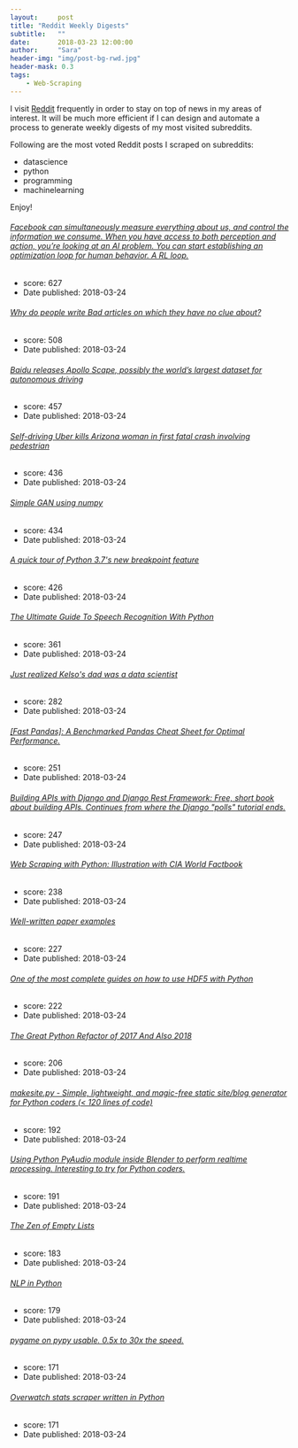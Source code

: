 ```yaml
---
layout:     post
title: "Reddit Weekly Digests"
subtitle:   ""
date:       2018-03-23 12:00:00
author:     "Sara"
header-img: "img/post-bg-rwd.jpg"
header-mask: 0.3
tags:
    - Web-Scraping
---
```


I visit [Reddit](https://www.reddit.com/) frequently in order to stay on top of news in my areas of interest. It will be much more efficient if I can design and automate a process to generate weekly digests of my most visited subreddits.

Following are the most voted Reddit posts I scraped on subreddits:

* datascience
* python
* programming
* machinelearning

Enjoy!


###### [Facebook can simultaneously measure everything about us, and control the information we consume. When you have access to both perception and action, you’re looking at an AI problem. You can start establishing an optimization loop for human behavior. A RL loop.](https://twitter.com/fchollet/status/976565723597176832)
* score: 627
* Date published: 2018-03-24
###### [Why do people write Bad articles on which they have no clue about?](https://www.reddit.com/r/MachineLearning/comments/860311/dwhy_do_people_write_bad_articles_on_which_they/)
* score: 508
* Date published: 2018-03-24
###### [Baidu releases Apollo Scape, possibly the world’s largest dataset for autonomous driving](https://medium.com/@Synced/baidu-apollo-releases-massive-self-driving-dataset-teams-up-with-berkeley-deepdrive-5e785ab4053b)
* score: 457
* Date published: 2018-03-24
###### [Self-driving Uber kills Arizona woman in first fatal crash involving pedestrian](https://www.theguardian.com/technology/2018/mar/19/uber-self-driving-car-kills-woman-arizona-tempe)
* score: 436
* Date published: 2018-03-24
###### [Simple GAN using numpy](https://www.reddit.com/r/MachineLearning/comments/86ipxh/p_simple_gan_using_numpy/)
* score: 434
* Date published: 2018-03-24
###### [A quick tour of Python 3.7's new breakpoint feature](https://medium.com/@anthonypjshaw/python-3-7s-new-builtin-breakpoint-a-quick-tour-4f1aebc444c)
* score: 426
* Date published: 2018-03-24
###### [The Ultimate Guide To Speech Recognition With Python](https://realpython.com/python-speech-recognition/)
* score: 361
* Date published: 2018-03-24
###### [Just realized Kelso's dad was a data scientist](https://www.youtube.com/watch?v=TdqRqRXeS-Q)
* score: 282
* Date published: 2018-03-24
###### [[Fast Pandas]: A Benchmarked Pandas Cheat Sheet for Optimal Performance.](https://github.com/mm-mansour/Fast-Pandas)
* score: 251
* Date published: 2018-03-24
###### [Building APIs with Django and Django Rest Framework: Free, short book about building APIs. Continues from where the Django "polls" tutorial ends.](https://books.agiliq.com/projects/django-api-polls-tutorial/en/latest/)
* score: 247
* Date published: 2018-03-24
###### [Web Scraping with Python: Illustration with CIA World Factbook](https://www.kdnuggets.com/2018/03/web-scraping-python-cia-world-factbook.html)
* score: 238
* Date published: 2018-03-24
###### [Well-written paper examples](https://www.reddit.com/r/MachineLearning/comments/85cwiu/d_wellwritten_paper_examples/)
* score: 227
* Date published: 2018-03-24
###### [One of the most complete guides on how to use HDF5 with Python](https://www.uetke.com/blog/python/how-to-use-hdf5-files-in-python/)
* score: 222
* Date published: 2018-03-24
###### [The Great Python Refactor of 2017 And Also 2018](https://engineering.khanacademy.org/posts/python-refactor-1.htm)
* score: 206
* Date published: 2018-03-24
###### [makesite.py - Simple, lightweight, and magic-free static site/blog generator for Python coders (< 120 lines of code)](https://github.com/sunainapai/makesite)
* score: 192
* Date published: 2018-03-24
###### [Using Python PyAudio module inside Blender to perform realtime processing. Interesting to try for Python coders.](https://www.youtube.com/attribution_link?a=2KVoCVUE6rI&u=%2Fwatch%3Fv%3DqhWqNugLXpY%26feature%3Dshare)
* score: 191
* Date published: 2018-03-24
###### [The Zen of Empty Lists](http://www.pythondoeswhat.com/2018/03/the-zen-of-empty-lists.html)
* score: 183
* Date published: 2018-03-24
###### [NLP in Python](https://dzone.com/articles/nlp-in-python)
* score: 179
* Date published: 2018-03-24
###### [pygame on pypy usable. 0.5x to 30x the speed.](http://renesd.blogspot.com/2018/03/pygame-on-pypy-usable.html)
* score: 171
* Date published: 2018-03-24
###### [Overwatch stats scraper written in Python](https://github.com/v0dot9/OverPy)
* score: 171
* Date published: 2018-03-24
